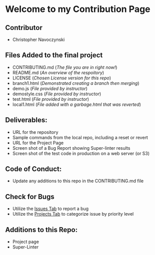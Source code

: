 # Welcome to my Contribution Page

## Contributor
* Christopher Navoczynski

## Files Added to the final project
* CONTRIBUTING.md  (_The file you are in right now!_)
* README.md  (_An overview of the respoitory_)
* LICENSE  (_Chosen License version for this repo_)
* branch1.html  (_Demonstrated creating a branch then merging_)
* demo.js  (_File provided by instructor_)
* demostyle.css  (_File provided by instructor_)
* test.html  (_File provided by instructor_)
* local1.html  (_File added with a garbage.html that was reverted_)

## Deliverables:
* URL for the repository
* Sample commands from the local repo, including a reset or revert
* URL for the Project Page
* Screen shot of a Bug Report showing Super-linter results
* Screen shot of the test code in production on a web server (or S3)

## Code of Conduct:
* Update any additions to this repo in the CONTRIBUTING.md file

## Check for Bugs
* Utilize the [Issues Tab](https://github.com/ChrisNavoczynski/IT115-final-project/issues) to report a bug
* Utilize the [Projects Tab]() to categorize issue by priority level

## Additions to this Repo:
* Project page
* Super-Linter
